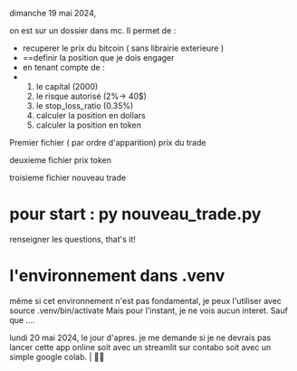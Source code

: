dimanche 19 mai 2024,

on est sur un dossier dans mc. Il permet de :
* recuperer le prix du bitcoin ( sans librairie exterieure )
* ==definir la position que je dois engager
* en tenant compte de :
*   1. le capital (2000)
    2. le risque autorisé (2%-> 40$)
    3. le stop_loss_ratio (0.35%)
    4. calculer la position en dollars
    5. calculer la position en token



Premier fichier ( par ordre d'apparition)
prix du trade 

deuxieme fichier 
prix token

troisieme fichier 
nouveau trade

# pour start : py nouveau_trade.py
renseigner les questions, that's it!


# l'environnement dans .venv
même si cet environnement n'est pas fondamental, je peux l'utiliser
avec source .venv/bin/activate
Mais pour l'instant, je ne vois aucun interet. Sauf que ....


lundi 20 mai 2024, le jour d'apres.
je me demande si je ne devrais pas lancer cette app online
soit avec un streamlit sur contabo
soit avec un simple google colab. | 👍🏼
